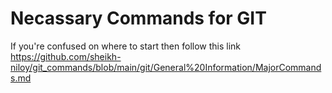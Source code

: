 # Necassary Commands for GIT

If you're confused on where to start then follow this link 
https://github.com/sheikh-niloy/git_commands/blob/main/git/General%20Information/MajorCommands.md
